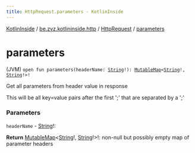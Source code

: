 ```yaml
---
title: HttpRequest.parameters - KotlinInside
---
```


[KotlinInside](../../index.html) / [be.zvz.kotlininside.http](../index.html) / [HttpRequest](index.html) / [parameters](./parameters.html)

# parameters

(JVM) `open fun parameters(headerName: `[`String`](https://kotlinlang.org/api/latest/jvm/stdlib/kotlin/-string/index.html)`!): `[`MutableMap`](https://kotlinlang.org/api/latest/jvm/stdlib/kotlin.collections/-mutable-map/index.html)`<`[`String`](https://kotlinlang.org/api/latest/jvm/stdlib/kotlin/-string/index.html)`!, `[`String`](https://kotlinlang.org/api/latest/jvm/stdlib/kotlin/-string/index.html)`!>!`

Get all parameters from header value in response

 This will be all key=value pairs after the first ';' that are separated by a ';'

### Parameters

`headerName` - [String](https://kotlinlang.org/api/latest/jvm/stdlib/kotlin/-string/index.html)!:

**Return**
[MutableMap](https://kotlinlang.org/api/latest/jvm/stdlib/kotlin.collections/-mutable-map/index.html)&lt;[String](https://kotlinlang.org/api/latest/jvm/stdlib/kotlin/-string/index.html)!,&nbsp;[String](https://kotlinlang.org/api/latest/jvm/stdlib/kotlin/-string/index.html)!&gt;!: non-null but possibly empty map of parameter headers

